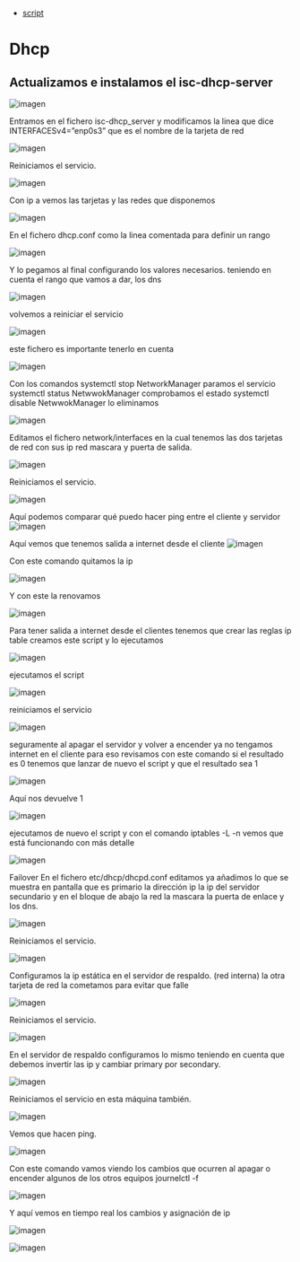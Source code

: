 - [script](scriptDHCP.sh)

# Dhcp

## Actualizamos e instalamos el isc-dhcp-server

![imagen](https://github.com/freddy13513/Dhcp/assets/146179724/d1e9a5b7-719e-4f64-a27c-320578aa6699)

Entramos en el fichero isc-dhcp_server y modificamos la linea que dice INTERFACESv4=”enp0s3” que es el nombre de la tarjeta de red

![imagen](https://github.com/freddy13513/Dhcp/assets/146179724/3cb1d220-addc-42cc-8eee-25bf0a45855c)

Reiniciamos el servicio.

![imagen](https://github.com/freddy13513/Dhcp/assets/146179724/e958c60d-c0b1-4edd-b551-68bbc791081f)

Con ip a vemos las tarjetas y las redes que disponemos

![imagen](https://github.com/freddy13513/Dhcp/assets/146179724/1845adad-2baf-4a8e-88ba-c6b827bcf3ef)

En el fichero dhcp.conf  como la linea comentada para definir un rango

![imagen](https://github.com/freddy13513/Dhcp/assets/146179724/e333592e-2041-46da-841f-3e576678d940)

Y lo pegamos al final configurando los valores necesarios.
teniendo en cuenta el rango que vamos a dar, los dns

![imagen](https://github.com/freddy13513/Dhcp/assets/146179724/31b66e07-9a46-4962-ba22-11b59f184c1b)

volvemos a reiniciar el servicio

![imagen](https://github.com/freddy13513/Dhcp/assets/146179724/bd3b41f7-c391-45ed-94ab-ce67d6884407)

este fichero es importante tenerlo en cuenta 

![imagen](https://github.com/freddy13513/Dhcp/assets/146179724/afeacee7-d230-4ef8-a8de-9df5529f26e8)

Con los comandos
systemctl stop NetworkManager paramos el servicio 
systemctl status NetwwokManager comprobamos el estado 
systemctl disable NetwwokManager lo eliminamos

![imagen](https://github.com/freddy13513/Dhcp/assets/146179724/20873b02-555d-4529-97ad-d1b9fd3fe472)

Editamos el fichero  network/interfaces en la cual tenemos las dos tarjetas de red con sus ip red mascara y puerta de salida. 

![imagen](https://github.com/freddy13513/Dhcp/assets/146179724/ec94927e-8afc-45f1-a89f-9fad5bba000d)

Reiniciamos el servicio.

![imagen](https://github.com/freddy13513/Dhcp/assets/146179724/42ec9a8b-561d-4ae2-922e-730fb7689281)

Aquí podemos comparar qué puedo hacer ping entre el cliente y servidor
![imagen](https://github.com/freddy13513/Dhcp/assets/146179724/48c1ff65-9878-46f1-b3f1-ab87158b4626)

Aquí vemos que tenemos salida a internet desde el cliente 
![imagen](https://github.com/freddy13513/Dhcp/assets/146179724/5d692d3d-3f38-4390-9ffd-c33a67dac133)

Con este comando quitamos la ip

![imagen](https://github.com/freddy13513/Dhcp/assets/146179724/82c0019b-634c-404b-82ee-2a3e3730dda4)

Y con este la renovamos

![imagen](https://github.com/freddy13513/Dhcp/assets/146179724/8f9d3dc3-cfb0-41fb-aecf-b94b3691f86e)

Para tener salida a internet desde el clientes tenemos que crear las reglas ip table creamos este script y lo ejecutamos

![imagen](https://github.com/freddy13513/Dhcp/assets/146179724/672a5c89-7d82-43a7-af60-6c2d9a300b62)

ejecutamos el script

![imagen](https://github.com/freddy13513/Dhcp/assets/146179724/2d816fbf-cf97-48de-b6e2-cabf9f9a68f7)

reiniciamos el servicio

![imagen](https://github.com/freddy13513/Dhcp/assets/146179724/77ba9de9-a285-48b6-bad5-89b17149f9c0)

seguramente al apagar el servidor y volver a encender ya no tengamos internet en el cliente para eso revisamos con este comando si el resultado es 0 tenemos que lanzar de nuevo el script  y que el resultado sea 1

![imagen](https://github.com/freddy13513/Dhcp/assets/146179724/14bf4416-5446-4a8b-8789-780f6144d493)

Aquí nos devuelve 1

![imagen](https://github.com/freddy13513/Dhcp/assets/146179724/26101b68-8582-4630-944c-ee2c50af0d94)

ejecutamos de nuevo el script y con el comando iptables -L -n vemos que está funcionando con más detalle

![imagen](https://github.com/freddy13513/Dhcp/assets/146179724/8321da42-ce96-4d98-a0ac-d66992aa9c12)

Failover
En el fichero etc/dhcp/dhcpd.conf  editamos ya añadimos lo que se muestra en pantalla que es primario la dirección ip la ip del servidor secundario  y en el bloque de abajo la red la mascara la puerta de enlace y los dns.

![imagen](https://github.com/freddy13513/Dhcp/assets/146179724/ab342743-f9bf-441f-b658-1da5fccf6e3a)

Reiniciamos el servicio. 

![imagen](https://github.com/freddy13513/Dhcp/assets/146179724/9794085b-29cd-4d2e-99c8-13c839cc3ce3)

Configuramos la ip estática en el servidor de respaldo. (red interna) la otra tarjeta de red la cometamos para evitar que falle 

![imagen](https://github.com/freddy13513/Dhcp/assets/146179724/937b0aba-c29b-4882-9104-0c2e7e3abf1f)

Reiniciamos el servicio.

![imagen](https://github.com/freddy13513/Dhcp/assets/146179724/dbce8af1-6235-4827-86d6-93037037c466)

En el servidor de respaldo configuramos lo mismo teniendo en cuenta que debemos invertir las ip y cambiar primary por secondary. 

![imagen](https://github.com/freddy13513/Dhcp/assets/146179724/1331cf04-3370-4e53-a9e3-7ee53bd5d291)

Reiniciamos el servicio en esta máquina también.

![imagen](https://github.com/freddy13513/Dhcp/assets/146179724/1ac4fb1a-e82d-4e9a-8c39-489d88b9e05a)

Vemos que hacen ping.

![imagen](https://github.com/freddy13513/Dhcp/assets/146179724/6cc9fb48-97b2-4375-b163-0e7f169300f7)

Con este comando vamos viendo los cambios que ocurren al apagar o encender algunos de los otros equipos journelctl -f

![imagen](https://github.com/freddy13513/Dhcp/assets/146179724/2fb8a10a-986c-4c7d-88b7-5a994d2117da)

Y aquí vemos en tiempo real los cambios y asignación de ip 

![imagen](https://github.com/freddy13513/Dhcp/assets/146179724/bfae993e-c3e1-4555-9cbe-5fcf0ab4d4e4)

![imagen](https://github.com/freddy13513/Dhcp/assets/146179724/7481ee40-1469-40cf-8031-c578af3f842e)







